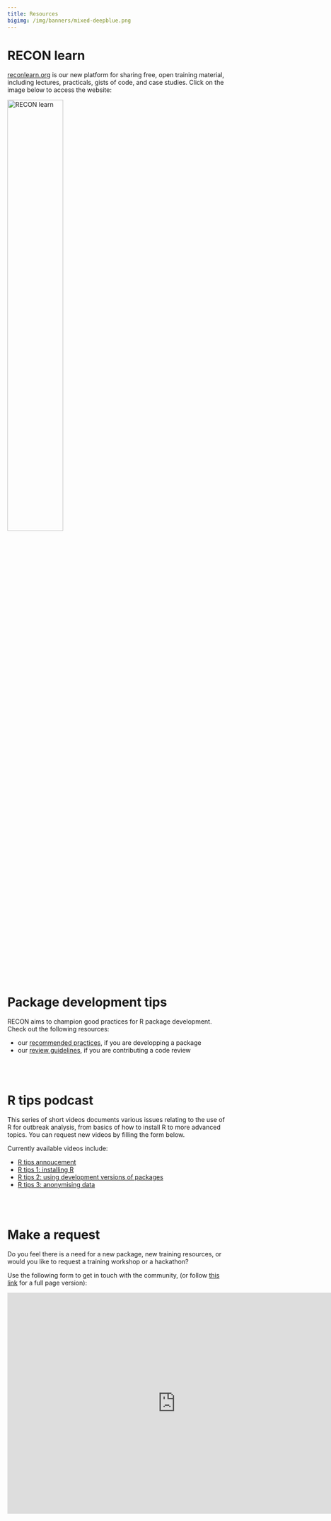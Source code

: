 ```yaml
---
title: Resources
bigimg: /img/banners/mixed-deepblue.png
---
```




# RECON learn

[reconlearn.org](https://reconlearn.org/) is our new platform for sharing
free, open training material, including lectures, practicals, gists of code, and
case studies. Click on the image below to access the website:

<div class="list-circles">
<a href="https://reconlearn.org/"><img src="https://reconlearn.netlify.com/img/logo/learn.png" alt="RECON learn" width="50%"></a>
</div>

<br>
<br>



# Package development tips

RECON aims to champion good practices for R package development. Check out the following resources:

- our [recommended practices](guidelines), if you are developping a package
- our [review guidelines](review), if you are contributing a code review


<br>
<br>



# R tips podcast

This series of short videos documents various issues relating to the use of R
for outbreak analysis, from basics of how to install R to more advanced topics. 
You can request new videos by filling the form below.


Currently available videos include:

- [R tips annoucement](https://www.youtube.com/watch?v=-l680LGAmzs)
- [R tips 1: installing R](https://www.youtube.com/watch?v=LbezGA_Yle8)
- [R tips 2: using development versions of packages](https://www.youtube.com/watch?v=9ADX-OPzdzA)
- [R tips 3: anonymising data](https://www.youtube.com/watch?v=1Zx0aQNxatY)


<br>
<br>




# Make a request

Do you feel there is a need for a new package, new training resources, or would
you like to request a training workshop or a hackathon?

Use the following form to get in touch with the community, (or follow <a href="https://goo.gl/forms/m45WUdikj8D6QZ4s2">this link</a> for a full page version):

<iframe src="https://docs.google.com/forms/d/e/1FAIpQLSdm0TH7Y6Ihq4v-I7_z0iJA77khzsx4aEzMogm8z8Er62Ew4Q/viewform?embedded=true" width="760" height="500" frameborder="0" marginheight="0" marginwidth="0">Loading...</iframe>
